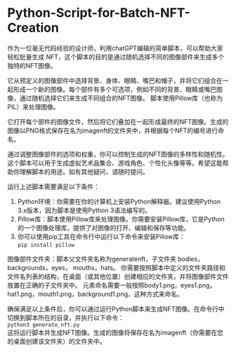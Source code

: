 # Python-Script-for-Batch-NFT-Creation
作为一位毫无代码经验的设计师，利用chatGPT编辑的简单脚本，可以帮助大家轻松批量生成 NFT，这个脚本的目的是通过随机选择不同的图像部件来生成多个独特的NFT图像。

它从预定义的图像部件中选择背景、身体、眼睛、嘴巴和帽子，并将它们组合在一起形成一个新的图像。每个部件有多个可选项，例如不同的背景、眼睛或嘴巴图像，通过随机选择它们来生成不同组合的NFT图像。
脚本使用Pillow库（也称为PIL）来处理图像。

它打开每个部件的图像文件，然后将它们叠加在一起形成最终的NFT图像。生成的图像以PNG格式保存在名为imagenft的文件夹中，并根据每个NFT的编号进行命名。

通过调整图像部件的选项和权重，你可以控制生成的NFT图像的多样性和随机性。这个脚本可以用于生成虚拟艺术品集合、游戏角色、个性化头像等等。希望这能帮助你理解脚本的用途。如有其他疑问，请随时提问。

运行上述脚本需要满足以下条件：
1. Python环境：你需要在你的计算机上安装Python解释器。建议使用Python 3.x版本，因为脚本是使用Python 3语法编写的。
2. Pillow库：脚本使用Pillow库来处理图像。你需要安装Pillow库，它是Python的一个图像处理库，提供了对图像的打开、编辑和保存等功能。
3. 你可以使用pip工具在命令行中运行以下命令来安装Pillow库：  
`pip install pillow`

图像部件文件夹：脚本父文件夹名称为generatenft，子文件夹 bodies， backgrounds，eyes， mouths，hats。
你需要按照脚本中定义的文件夹路径和文件名列表的结构，在桌面（或其他位置）创建相应的文件夹，并将图像部件文件放置在正确的子文件夹中。 
元素命名需要一般按照body1.png，eyes1.png，hat1.png，mouth1.png，background1.png，这种方式来命名。

确保满足以上条件后，你可以通过运行Python脚本来生成NFT图像。在命令行中切换到脚本所在的目录，并执行以下命令：    
`python3 generate_nft.py`  
这将运行脚本并生成NFT图像。生成的图像将保存在名为imagenft（你需要在您的桌面创建该文件夹）的文件夹中。
